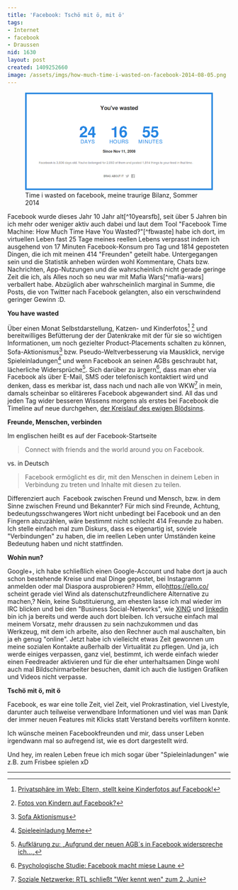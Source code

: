```yaml
---
title: 'Facebook: Tschö mit ö, mit ö'
tags:
- Internet
- facebook
- Draussen
nid: 1630
layout: post
created: 1409252660
image: /assets/imgs/how-much-time-i-wasted-on-facebook-2014-08-05.png
---
```

<figure role="group">
  <img alt="Time i wasted on facebook" src="/assets/imgs/how-much-time-i-wasted-on-facebook-2014-08-05.png" />
  <figcaption>Time i wasted on facebook, meine traurige Bilanz, Sommer 2014</figcaption>
</figure>
Facebook wurde dieses Jahr 10 Jahr alt[^10yearsfb], seit über 5 Jahren bin ich mehr oder weniger aktiv auch dabei 
und laut dem Tool "Facebook Time Machine: How Much Time Have You Wasted?"[^fbwaste] habe ich dort, 
im virtuellen Leben fast 25 Tage meines reellen Lebens verprasst indem ich ausgehend von 17 Minuten Facebook-Konsum pro Tag und 1814 geposteten Dingen, 
die ich mit meinen 414 "Freunden" geteilt habe. Untergegangen sein und die Statistik anheben würden wohl Kommentare, Chats bzw. Nachrichten, 
App-Nutzungen und die wahrscheinlich nicht gerade geringe Zeit die ich, als Alles noch so neu war mit Mafia Wars[^mafia-wars] verballert habe. 
Abzüglich aber wahrscheinlich marginal in Summe, die Posts, die von Twitter nach Facebook gelangten, also ein verschwindend geringer Gewinn :D.
<!--break-->

**You have wasted**

Über einen Monat Selbstdarstellung, Katzen- und Kinderfotos[^fb-kinderfotos1] [^fb-kinderfotos2] und bereitwilliges Befütterung der der Datenkrake 
mit der für sie so wichtigen Informationen, um noch gezielter Product-Placements schalten zu können, Sofa-Aktionismus[^sofa-aktionismus] 
bzw. Pseudo-Weltverbesserung via Mausklick, nervige Spieleinladungen[^invite-meme] und wenn Facebook an seinen AGBs geschraubt hat, 
lächerliche Widersprüche[^widerspruch].
Sich darüber zu ärgern[^miese-laune], 
dass man eher via Facebook als über E-Mail, SMS oder telefonisch kontaktiert wird und denken, dass es merkbar ist, 
dass nach und nach alle von WKW[^wkw-shutdown] in mein, damals scheinbar so elitäreres Facebook abgewandert sind. 
All das und jeden Tag wider besseren Wissens morgens als erstes bei Facebook die Timeline auf neue durchgehen, [der Kreislauf des ewigen Blödsinns](https://www.taz.de/Debatte-Narzissmus-und-Langeweile/!144636/).

**Freunde, Menschen, verbinden**

Im englischen heißt es auf der Facebook-Startseite

> Connect with friends and the world around you on Facebook.

vs. in Deutsch

> Facebook ermöglicht es dir, mit den Menschen in deinem Leben in Verbindung zu treten und Inhalte mit diesen zu teilen.

Differenziert auch &nbsp;Facebook zwischen Freund und Mensch, bzw. in dem Sinne zwischen Freund und Bekannter? Für mich sind Freunde, 
Achtung, bedeutungsschwangeres Wort nicht unbedingt bei Facebook und an den Fingern abzuzählen, wäre bestimmt nicht schlecht 414 Freunde zu haben. 
Ich stelle einfach mal zum Diskurs, dass es eigenartig ist, soviele "Verbindungen" zu haben, 
die im reellen Leben unter Umständen keine Bedeutung haben und nicht stattfinden.

**Wohin nun?**

Google+, ich habe schließlich einen Google-Account und habe dort ja auch schon bestehende Kreise und mal Dinge gepostet, 
bei Instagramm anmelden oder mal Diaspora ausprobieren? 
Hmm, ello<fn>https://ello.co/</fn> scheint gerade viel Wind als datenschutzfreundlichere Alternative zu machen,? 
Nein, keine Substituierung, am ehesten lasse ich mal wieder im IRC blicken und bei den "Business Social-Networks", 
wie [XING](http://www.xing.com/profile/Florian_Latzel) und [linkedin](fn>http://www.linkedin.com/in/florianlatzel) 
bin ich ja bereits und werde auch dort bleiben. 
Ich versuche einfach mal meinem Vorsatz, mehr draussen zu sein nachzukommen und das Werkzeug, mit dem ich arbeite, 
also den Rechner auch mal auschalten, bin ja eh genug "online". 
Jetzt habe ich vielleicht etwas Zeit gewonnen um meine sozialen Kontakte außerhalb der Virtualität zu pflegen. 
Und ja, ich werde einiges verpassen, ganz viel, bestimmt, ich werde einfach wieder einen Feedreader aktivieren 
und für die eher unterhaltsamen Dinge wohl auch mal Bildschirmarbeiter besuchen, 
damit ich auch die lustigen Grafiken und Videos nicht verpasse.

**Tschö mit ö, mit ö**

Facebook, es war eine tolle Zeit, viel Zeit, viel Prokrastination, viel Livestyle, 
darunter auch teilweise verwendbare Informationen 
und viel was man Dank der immer neuen Features mit Klicks statt Verstand bereits vorfiltern konnte.

Ich wünsche meinen Facebookfreunden und mir, dass unser Leben irgendwann mal so aufregend ist, wie es dort dargestellt wird.

Und hey, im realen Leben freue ich mich sogar über "Spieleinladungen" wie z.B. zum Frisbee spielen xD

---

[^10yearsfb]: [This Is What Your Facebook Profile Looked Like Over the Last 11 Years](http://time.com/11740/facebook-10-year-anniversary-interfaces/)
[^fbwaste]: [Facebook Time Machin: How Much Time Have You Wasted on Facebook?](http://time.com/6107/how-much-time-have-you-wasted-on-facebook/)
[^mafia-wars]: [Mafia Wars](http://www.mafiawars.zynga.com/)
[^fb-kinderfotos1]: [Privatsphäre im Web: Eltern, stellt keine Kinderfotos auf Facebook!](http://www.stern.de/digital/online/privatsphaere-im-web-eltern-stellt-keine-kinderfotos-auf-facebook-2030991.html)
[^fb-kinderfotos2]: [Fotos von Kindern auf Facebook?](http://www.mimikama.at/allgemein/fotos-von-kindern-auf-facebook/)
[^sofa-aktionismus]: [Sofa Aktionismus](http://t3n.de/news/digitale-gesellschaft-iniitiativen-543747/)
[^invite-meme]: [Spieleeinladung Meme](http://i.imgur.com/DJCjb4b.jpg) 
[^widerspruch]: [Aufklärung zu: „Aufgrund der neuen AGB´s in Facebook widerspreche ich…„](http://www.mimikama.at/allgemein/aufklrung-zu-aufgrund-der-neuen-agbs-in-facebook-widerspreche-ich/)
[^miese-laune]: [Psychologische Studie: Facebook macht miese Laune ](http://www.sueddeutsche.de/wissen/psychologische-studie-facebook-macht-miese-laune-1.1952410)
[^wkw-shutdown]:[Soziale Netzwerke: RTL schließt "Wer kennt wen" zum 2. Juni](http://www.heise.de/newsticker/meldung/Soziale-Netzwerke-RTL-schliesst-Wer-kennt-wen-zum-2-Juni-2183229.html) 
